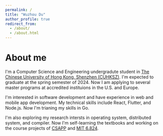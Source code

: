 ```yaml
---
permalink: /
title: "Wuzhou Du"
author_profile: true
redirect_from: 
  - /about/
  - /about.html
---
```


# About me
I'm a Computer Science and Engineering undergradute student in [The Chinese University of Hong Kong, Shenzhen (CUHKSZ)](https://www.cuhk.edu.cn/en). I'm expected to graduate at the spring semester of 2024. Now I am applying to several master programs at accredited instituions in the U.S. and Europe. 

I'm interested in software development and have experience in web and mobile app development. My technical skills include React, Flutter, and Node.js. Now I'm trianing my skills in Go.


I'm also exploring my research intersts in operating system, distributed system, and compiler. Now I'm self-learning the textbooks and working on the course projects of [CSAPP](https://csapp.cs.cmu.edu/) and [MIT 6.824](https://pdos.csail.mit.edu/6.824/).